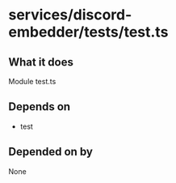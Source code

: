 # services/discord-embedder/tests/test.ts

## What it does
Module test.ts

## Depends on
- test

## Depended on by
None
